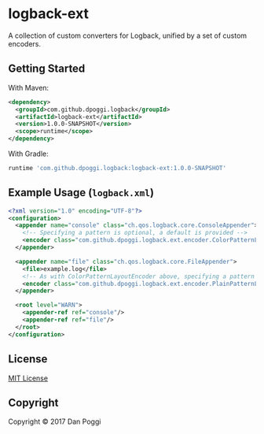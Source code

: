 # logback-ext

A collection of custom converters for Logback, unified by a set of custom
encoders.

## Getting Started

With Maven:

```xml
<dependency>
  <groupId>com.github.dpoggi.logback</groupId>
  <artifactId>logback-ext</artifactId>
  <version>1.0.0-SNAPSHOT</version>
  <scope>runtime</scope>
</dependency>
```

With Gradle:

```gradle
runtime 'com.github.dpoggi.logback:logback-ext:1.0.0-SNAPSHOT'
```

## Example Usage (`logback.xml`)

```xml
<?xml version="1.0" encoding="UTF-8"?>
<configuration>
  <appender name="console" class="ch.qos.logback.core.ConsoleAppender">
    <!-- Specifying a pattern is optional, a default is provided -->
    <encoder class="com.github.dpoggi.logback.ext.encoder.ColorPatternLayoutEncoder"/>
  </appender>

  <appender name="file" class="ch.qos.logback.core.FileAppender">
    <file>example.log</file>
    <!-- As with ColorPatternLayoutEncoder above, specifying a pattern is optional -->
    <encoder class="com.github.dpoggi.logback.ext.encoder.PlainPatternLayoutEncoder"/>
  </appender>

  <root level="WARN">
    <appender-ref ref="console"/>
    <appender-ref ref="file"/>
  </root>
</configuration>
```

## License

[MIT License](https://opensource.org/licenses/MIT)

## Copyright

Copyright &copy; 2017 Dan Poggi
